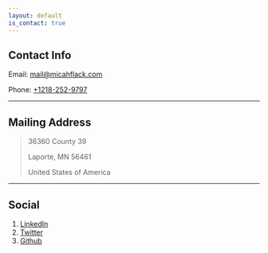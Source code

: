 ```yaml
---
layout: default
is_contact: true
---
```


## Contact Info

Email: [mail@micahflack.com](mailto:mail@micahflack.com)

Phone: [+1218-252-9797](tel:+1218-252-9797)

---

## Mailing Address

> 36360 County 39
>
> Laporte, MN 56461
>
> United States of America

---

## Social

1. [LinkedIn](https://www.linkedin.com/in/micah-flack/)
2. [Twitter](https://twitter.com/FlackMicah)
3. [Github](https://github.com/micahflack)
